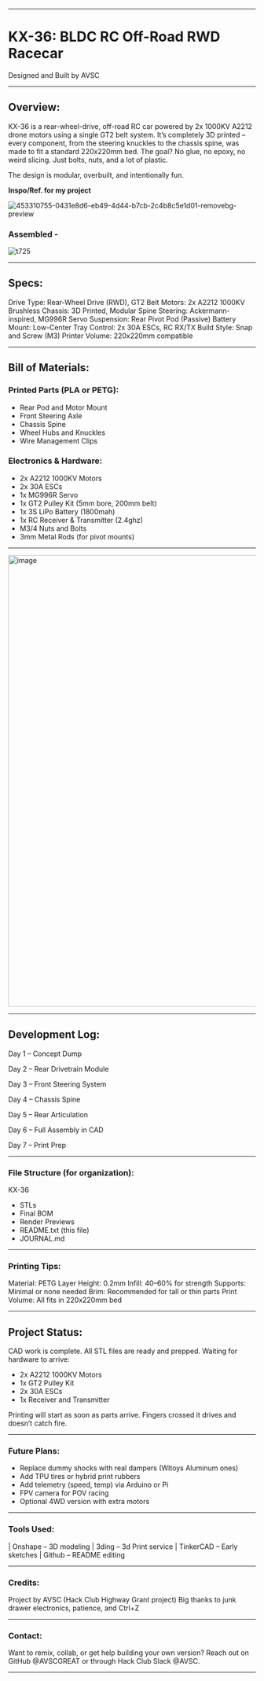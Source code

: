 
---

# KX-36: BLDC RC Off-Road RWD Racecar
Designed and Built by AVSC

---

## Overview:

KX-36 is a rear-wheel-drive, off-road RC car powered by 2x 1000KV A2212 drone motors using a single GT2 belt system. It’s completely 3D printed – every component, from the steering knuckles to the chassis spine, was made to fit a standard 220x220mm bed. The goal? No glue, no epoxy, no weird slicing. Just bolts, nuts, and a lot of plastic.

The design is modular, overbuilt, and intentionally fun.

**Inspo/Ref. for my project**


![453310755-0431e8d6-eb49-4d44-b7cb-2c4b8c5e1d01-removebg-preview](https://github.com/user-attachments/assets/89af0f78-43d7-413d-b778-d0ff10778662)


### Assembled - 


![t725](https://github.com/user-attachments/assets/143fd634-8fcf-47b4-a90a-ccd8b17d670a)



---

## Specs:

Drive Type: Rear-Wheel Drive (RWD), GT2 Belt
Motors: 2x A2212 1000KV Brushless
Chassis: 3D Printed, Modular Spine
Steering: Ackermann-inspired, MG996R Servo
Suspension: Rear Pivot Pod (Passive)
Battery Mount: Low-Center Tray
Control: 2x 30A ESCs, RC RX/TX
Build Style: Snap and Screw (M3)
Printer Volume: 220x220mm compatible

---

## Bill of Materials:

### Printed Parts (PLA or PETG):

* Rear Pod and Motor Mount
* Front Steering Axle
* Chassis Spine 
* Wheel Hubs and Knuckles
* Wire Management Clips

### Electronics & Hardware:

* 2x A2212 1000KV Motors
* 2x 30A ESCs
* 1x MG996R Servo
* 1x GT2 Pulley Kit (5mm bore, 200mm belt)
* 1x 3S LiPo Battery (1800mah)
* 1x RC Receiver & Transmitter (2.4ghz)
* M3/4 Nuts and Bolts
* 3mm Metal Rods (for pivot mounts)

---

<img width="919" alt="image" src="https://github.com/user-attachments/assets/bcc81950-2d82-41cf-a9cb-286526a27363" />


---

## Development Log:

Day 1 – Concept Dump

Day 2 – Rear Drivetrain Module

Day 3 – Front Steering System

Day 4 – Chassis Spine

Day 5 – Rear Articulation

Day 6 – Full Assembly in CAD

Day 7 – Print Prep

---

### File Structure (for organization):

KX-36

* STLs
* Final BOM
* Render Previews
* README.txt (this file)
* JOURNAL.md

---

### Printing Tips:

Material: PETG
Layer Height: 0.2mm
Infill: 40–60% for strength
Supports: Minimal or none needed
Brim: Recommended for tall or thin parts
Print Volume: All fits in 220x220mm bed

---

## Project Status:

CAD work is complete. All STL files are ready and prepped.
Waiting for hardware to arrive:

* 2x A2212 1000KV Motors
* 1x GT2 Pulley Kit
* 2x 30A ESCs
* 1x Receiver and Transmitter

Printing will start as soon as parts arrive. Fingers crossed it drives and doesn’t catch fire.

---

### Future Plans:

* Replace dummy shocks with real dampers (Wltoys Aluminum ones)
* Add TPU tires or hybrid print rubbers
* Add telemetry (speed, temp) via Arduino or Pi
* FPV camera for POV racing
* Optional 4WD version with extra motors

---

### Tools Used:

| Onshape – 3D modeling
| 3ding – 3d Print service
| TinkerCAD – Early sketches
| Github – README editing

---

### Credits:

Project by AVSC (Hack Club Highway Grant project)
Big thanks to junk drawer electronics, patience, and Ctrl+Z

---

### Contact:

Want to remix, collab, or get help building your own version?
Reach out on GitHub @AVSCGREAT or through Hack Club Slack @AVSC.

---

